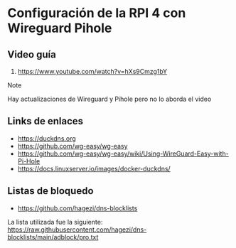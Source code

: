 # Configuración de la RPI 4 con Wireguard Pihole

## Video guía
1. https://www.youtube.com/watch?v=hXs9Cmzg1bY

> [!NOTE]  
> Hay actualizaciones de Wireguard y Pihole pero no lo aborda el video

## Links de enlaces
- https://duckdns.org
- https://github.com/wg-easy/wg-easy
- https://github.com/wg-easy/wg-easy/wiki/Using-WireGuard-Easy-with-Pi-Hole
- https://docs.linuxserver.io/images/docker-duckdns/

## Listas de bloquedo
- https://github.com/hagezi/dns-blocklists

La lista utilizada fue la siguiente: https://raw.githubusercontent.com/hagezi/dns-blocklists/main/adblock/pro.txt
